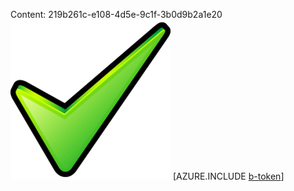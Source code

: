Content: 219b261c-e108-4d5e-9c1f-3b0d9b2a1e20![image](f9f2b834-ddfb-4eb3-8c0b-251761109e8c.png)
[AZURE.INCLUDE [b-token](afc594b1-30ea-4e1d-a02b-977f021d2ba9.md)]
